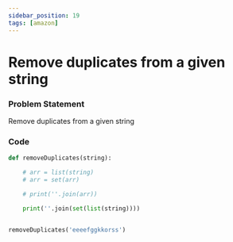 ```yaml
---
sidebar_position: 19
tags: [amazon]
---
```


# Remove duplicates from a given string

### Problem Statement

Remove duplicates from a given string

### Code

```python title="Python Code"
def removeDuplicates(string):

    # arr = list(string)
    # arr = set(arr)

    # print(''.join(arr))

    print(''.join(set(list(string))))


removeDuplicates('eeeefggkkorss')
```
